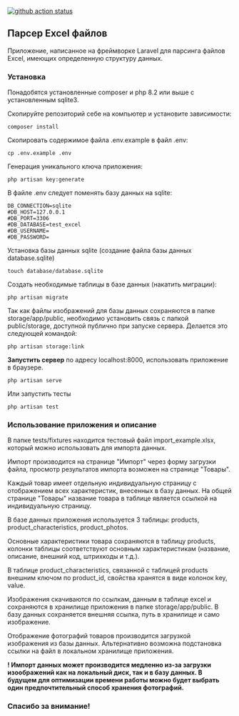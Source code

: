 [![github action status](https://github.com/petrdobr/test_assignment_excel_parser/workflows/Laravel/badge.svg)](../../actions)
## Парсер Excel файлов
Приложение, написанное на фреймворке Laravel для парсинга файлов Excel, имеющих определенную структуру данных.

### Установка
Понадобятся установленные composer и php 8.2 или выше с установленным sqlite3.

Скопируйте репозиторий себе на компьютер и установите зависимости:
```
composer install
```
Скопировать содержимое файла .env.example в файл .env:
```
cp .env.example .env
```
Генерация уникального ключа приложения:
```
php artisan key:generate
```
В файле .env следует поменять базу данных на sqlite:
```env
DB_CONNECTION=sqlite
#DB_HOST=127.0.0.1
#DB_PORT=3306
#DB_DATABASE=test_excel
#DB_USERNAME=
#DB_PASSWORD=
```
Установка базы данных sqlite (создание файла базы данных database.sqlite)
```
touch database/database.sqlite
```
Создать необходимые таблицы в базе данных (накатить миграции):

```
php artisan migrate
```

Так как файлы изображений для базы данных сохраняются в папке storage/app/public, необходимо установить связь с папкой public/storage, доступной публично при запуске сервера. Делается это следующей командой:
```
php artisan storage:link
```

**Запустить сервер** по адресу localhost:8000, использовать приложение в браузере.
```
php artisan serve
```
Или запустить тесты
```
php artisan test
```

### Использование приложения и описание
В папке tests/fixtures находится тестовый файл import_example.xlsx, который можно использовать для импорта данных. 

Импорт производится на странице "Импорт" через форму загрузки файла, просмотр результатов импорта возможен на странице "Товары".

Каждый товар имеет отдельную индивидуальную страницу с отображением всех характеристик, внесенных в базу данных. На общей странице "Товары" название товара в таблице является ссылкой на индивидуальную страницу.

В базе данных приложения используется 3 таблицы: products, product_characteristics, product_photos.

Основные характеристики товара сохраняются в таблицу products, колонки таблицы соответствуют основным характеристикам (название, описание, внешний код, штрихкоды и т.д.).

В таблице product_characteristics, связанной с таблицей products внешним ключом по product_id, свойства хранятся в виде колонок key, value.

Изображения скачиваются по ссылкам, данным в таблице excel и сохраняются в хранилище приложения в папке storage/app/public. В базу данных сохраняется внешняя ссылка, путь в хранилище и само изображение. 

Отображение фотографий товаров производится загрузкой изображения из базы данных. Альтернативно возможна подстановка ссылки на файл в локальном хранилище приложения.

**! Импорт данных может производится медленно из-за загрузки изоображений как на локальный диск, так и в базу данных. В будущем для оптимизации времени работы можно будет выбрать один предпочтительный способ хранения фотографий.**

### Спасибо за внимание!
